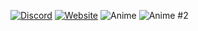 [![Discord](https://img.shields.io/discord/418093857394262020?label=discord&style=for-the-badge)](https://discord.gg/WUgGJhS)
[![Website](https://img.shields.io/website?label=ruby.js.org&style=for-the-badge&url=https%3A%2F%2Fruby.js.org)](https://ruby.js.org)
![Anime](https://get.wallhere.com/photo/Helltaker-demon-girl-demon-girls-simple-background-tail-demon-horns-blond-hair-business-suit-red-eyes-anime-anime-girls-heart-eyes-blushing-1870429.jpg)
![Anime #2](https://d.facdn.net/art/droll3/1591846763/1591846795.droll3_helltaker-rick_and_morty_-_colored.png)
